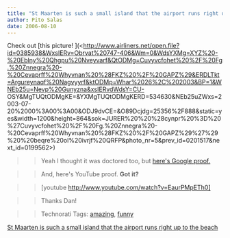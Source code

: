 ```yaml
---
title: "St Maarten is such a small island that the airport runs right up to the beach"
author: Pito Salas
date: 2006-08-10
---
```


Check out [this picture!
](<http://www.airliners.net/open.file?id=0385938&WxsIERv=Obrvat%20747-406&Wm=0&WdsYXMg=XYZ%20-%20Eblny%20Qhgpu%20Nveyvarf&QtODMg=Cuvyvcfohet%20%2F%20Fg.%20Znnegra%20-%20Cevaprff%20Whyvnan%20%28FKZ%20%2F%20GAPZ%29&ERDLTkt=Argureynaqf%20Nagvyyrf&ktODMp=Whar%2026%2C%202003&BP=1&WNEb25u=Nevp%20Gunyzna&xsIERvdWdsY=CU-
OSY&MgTUQtODMgKE=&YXMgTUQtODMgKERD=534630&NEb25uZWxs=2003-07-20%2000%3A00%3A00&ODJ9dvCE=&O89Dcjdg=25356%2F888&static=yes&width=1200&height=864&sok=JURER%20%20%28cynpr%20%3D%20%27Cuvyvcfohet%20%2F%20Fg.%20Znnegra%20-%20Cevaprff%20Whyvnan%20%28FKZ%20%2F%20GAPZ%29%27%29%20%20beqre%20ol%20ivrjf%20QRFP&photo_nr=5&prev_id=0201517&next_id=0199562>)

>>

>> Yeah I thought it was doctored too, but [here's Google
proof.](<http://googlesightseeing.com/maps?p=1012&c=&t=k&hl=en&ll=18.039381,-63.120275&z=15>)

>>

>> And, here's YouTube proof. **Got it?**

>>

>> [youtube http://www.youtube.com/watch?v=EaurPMpETh0]

>>

>> Thanks Dan!

>>

>> Technorati Tags: [amazing](<http://www.technorati.com/tag/amazing>),
[funny](<http://www.technorati.com/tag/funny>)


[St Maarten is such a small island that the airport runs right up to the beach](None)
